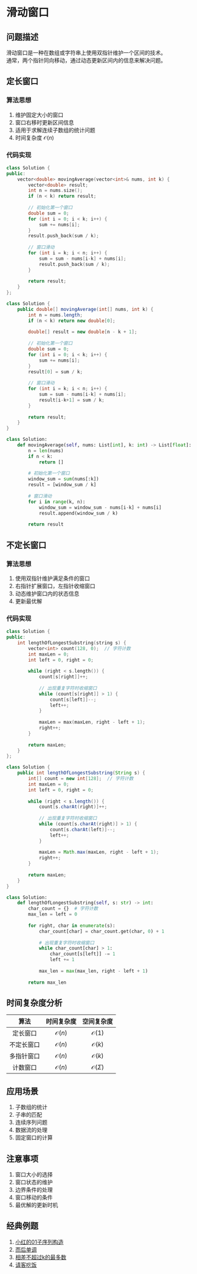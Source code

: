 # 滑动窗口

## 问题描述

滑动窗口是一种在数组或字符串上使用双指针维护一个区间的技术。  
通常，两个指针同向移动，通过动态更新区间内的信息来解决问题。

## 定长窗口

### 算法思想
1. 维护固定大小的窗口
2. 窗口右移时更新区间信息
3. 适用于求解连续子数组的统计问题
4. 时间复杂度 $\mathcal{O}(n)$

### 代码实现

``` c++ []
class Solution {
public:
    vector<double> movingAverage(vector<int>& nums, int k) {
        vector<double> result;
        int n = nums.size();
        if (n < k) return result;
        
        // 初始化第一个窗口
        double sum = 0;
        for (int i = 0; i < k; i++) {
            sum += nums[i];
        }
        result.push_back(sum / k);
        
        // 窗口滑动
        for (int i = k; i < n; i++) {
            sum = sum - nums[i-k] + nums[i];
            result.push_back(sum / k);
        }
        
        return result;
    }
};
```

``` java []
class Solution {
    public double[] movingAverage(int[] nums, int k) {
        int n = nums.length;
        if (n < k) return new double[0];
        
        double[] result = new double[n - k + 1];
        
        // 初始化第一个窗口
        double sum = 0;
        for (int i = 0; i < k; i++) {
            sum += nums[i];
        }
        result[0] = sum / k;
        
        // 窗口滑动
        for (int i = k; i < n; i++) {
            sum = sum - nums[i-k] + nums[i];
            result[i-k+1] = sum / k;
        }
        
        return result;
    }
}
```

``` python []
class Solution:
    def movingAverage(self, nums: List[int], k: int) -> List[float]:
        n = len(nums)
        if n < k:
            return []
        
        # 初始化第一个窗口
        window_sum = sum(nums[:k])
        result = [window_sum / k]
        
        # 窗口滑动
        for i in range(k, n):
            window_sum = window_sum - nums[i-k] + nums[i]
            result.append(window_sum / k)
        
        return result
```

## 不定长窗口

### 算法思想
1. 使用双指针维护满足条件的窗口
2. 右指针扩展窗口，左指针收缩窗口
3. 动态维护窗口内的状态信息
4. 更新最优解

### 代码实现

``` c++ []
class Solution {
public:
    int lengthOfLongestSubstring(string s) {
        vector<int> count(128, 0);  // 字符计数
        int maxLen = 0;
        int left = 0, right = 0;
        
        while (right < s.length()) {
            count[s[right]]++;
            
            // 出现重复字符时收缩窗口
            while (count[s[right]] > 1) {
                count[s[left]]--;
                left++;
            }
            
            maxLen = max(maxLen, right - left + 1);
            right++;
        }
        
        return maxLen;
    }
};
```

``` java []
class Solution {
    public int lengthOfLongestSubstring(String s) {
        int[] count = new int[128];  // 字符计数
        int maxLen = 0;
        int left = 0, right = 0;
        
        while (right < s.length()) {
            count[s.charAt(right)]++;
            
            // 出现重复字符时收缩窗口
            while (count[s.charAt(right)] > 1) {
                count[s.charAt(left)]--;
                left++;
            }
            
            maxLen = Math.max(maxLen, right - left + 1);
            right++;
        }
        
        return maxLen;
    }
}
```

``` python []
class Solution:
    def lengthOfLongestSubstring(self, s: str) -> int:
        char_count = {}  # 字符计数
        max_len = left = 0
        
        for right, char in enumerate(s):
            char_count[char] = char_count.get(char, 0) + 1
            
            # 出现重复字符时收缩窗口
            while char_count[char] > 1:
                char_count[s[left]] -= 1
                left += 1
            
            max_len = max(max_len, right - left + 1)
        
        return max_len
```

## 时间复杂度分析

|算法|时间复杂度|空间复杂度|
|:-:|:-:|:-:|
|定长窗口|$\mathcal{O}(n)$|$\mathcal{O}(1)$|
|不定长窗口|$\mathcal{O}(n)$|$\mathcal{O}(k)$|
|多指针窗口|$\mathcal{O}(n)$|$\mathcal{O}(k)$|
|计数窗口|$\mathcal{O}(n)$|$\mathcal{O}(\Sigma)$|

## 应用场景

1. 子数组的统计
2. 子串的匹配
3. 连续序列问题
4. 数据流的处理
5. 固定窗口的计算

## 注意事项

1. 窗口大小的选择
2. 窗口状态的维护
3. 边界条件的处理
4. 窗口移动的条件
5. 最优解的更新时机

## 经典例题

1. [小红的01子序列构造](https://www.nowcoder.com/practice/ee0b6c6baa2642c182df8b4390126f9a)
2. [而后单调](https://www.nowcoder.com/practice/e108b72e995c4c33a1b9d68328a9c6bb)
3. [相差不超过k的最多数](https://www.nowcoder.com/practice/562630ca90ac40ce89443c91060574c6)
4. [请客吃饭](https://www.nowcoder.com/practice/4250a369235e414ba9128bb23ff4fcf5)